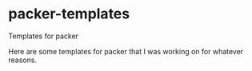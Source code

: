 packer-templates
================

Templates for packer

Here are some templates for packer that I was working on for whatever reasons.
